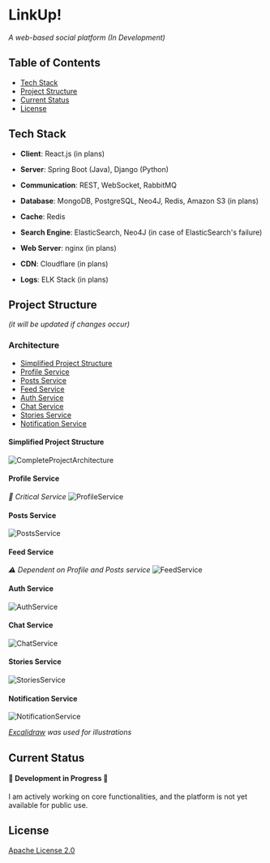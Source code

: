 # LinkUp!
*A web-based social platform (In Development)*

## Table of Contents
 - [Tech Stack](#tech-stack)
 - [Project Structure](#project-structure)
 - [Current Status](#current-status)
 - [License](#license)

## Tech Stack
- **Client**: React.js (in plans)

- **Server**: Spring Boot (Java), Django (Python)

- **Communication**: REST, WebSocket, RabbitMQ

- **Database**: MongoDB, PostgreSQL, Neo4J, Redis, Amazon S3 (in plans)

- **Cache**: Redis

- **Search Engine**: ElasticSearch, Neo4J (in case of ElasticSearch's failure)

- **Web Server**: nginx (in plans)

- **CDN**: Cloudflare (in plans)

- **Logs**: ELK Stack (in plans)

## Project Structure 
*(it will be updated if changes occur)*

### Architecture
  - [Simplified Project Structure](#simplified-project-structure)
  - [Profile Service](#profile-service)
  - [Posts Service](#posts-service)
  - [Feed Service](#feed-service)
  - [Auth Service](#auth-service)
  - [Chat Service](#chat-service)
  - [Stories Service](#stories-service)
  - [Notification Service](#notification-service)

#### Simplified Project Structure
![CompleteProjectArchitecture](https://github.com/user-attachments/assets/361da87f-51a9-426e-9855-8d76a5c1d619)

#### Profile Service 
*🛑 Critical Service*
![ProfileService](https://github.com/user-attachments/assets/4646e2de-debe-4bb9-b2fc-dea55b5dd2ee)

#### Posts Service
![PostsService](https://github.com/user-attachments/assets/366e1074-eb2b-45a4-b768-d0dfe4f85c19)

#### Feed Service
*⚠️ Dependent on Profile and Posts service*
![FeedService](https://github.com/user-attachments/assets/6c921ac1-5368-415b-8372-e3bdb0418067)

#### Auth Service
![AuthService](https://github.com/user-attachments/assets/29dc244d-4ebd-47d7-91e1-c2aca5632265)

#### Chat Service
![ChatService](https://github.com/user-attachments/assets/ae6abfff-a324-4305-bbb8-d238800fde5c)

#### Stories Service
![StoriesService](https://github.com/user-attachments/assets/4830ad49-696f-49f0-b7da-cb593740538a)

#### Notification Service
![NotificationService](https://github.com/user-attachments/assets/f060a00f-21da-4f4f-8369-8c0878e85b23)

*[Excalidraw](https://excalidraw.com/) was used for illustrations*

## Current Status

#### 🚧 Development in Progress 🚧

I am actively working on core functionalities, and the platform is not yet available for public use.

## License
[Apache License 2.0](https://choosealicense.com/licenses/apache-2.0/)
